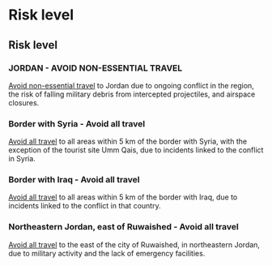 # Risk level

## Risk level

### JORDAN - AVOID NON-ESSENTIAL TRAVEL

[Avoid non-essential travel](#levels "Risk Levels") to Jordan due to ongoing conflict in the region, the risk of falling military debris from intercepted projectiles, and airspace closures.

### Border with Syria - Avoid all travel

[Avoid all travel](#levels "Risk Levels") to all areas within 5 km of the border with Syria, with the exception of the tourist site Umm Qais, due to incidents linked to the conflict in Syria.

### Border with Iraq - Avoid all travel

[Avoid all travel](#levels "Risk Levels") to all areas within 5 km of the border with Iraq, due to incidents linked to the conflict in that country.

### Northeastern Jordan, east of Ruwaished - Avoid all travel

[Avoid all travel](#levels "Risk Levels") to the east of the city of Ruwaished, in northeastern Jordan, due to military activity and the lack of emergency facilities.